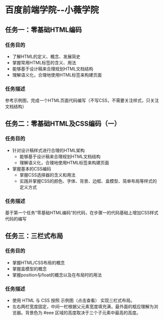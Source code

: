 # 百度前端学院--小薇学院

## 任务一：零基础HTML编码
### 任务目的
* 了解HTML的定义、概念、发展简史
* 掌握常用HTML标签的含义、用法
* 能够基于设计稿来合理规划HTML文档结构
* 理解语义化，合理地使用HTML标签来构建页面
### 任务描述
参考示例图，完成一个HTML页面代码编写（不写CSS，不需要关注样式，只关注文档结构）

## 任务二：零基础HTML及CSS编码（一）
### 任务目的
* 针对设计稿样式进行合理的HTML架构  
  * 能够基于设计稿来合理规划HTML文档结构
  * 理解语义化，合理地使用HTML标签来构建页面
* 掌握基本的CSS编码
  * 掌握CSS选择器的含义和用法
  * 实践并掌握CSS的颜色、字体、背景、边框、盒模型、简单布局等样式的定义方式  
### 任务描述
基于第一个任务“零基础HTML编码”的代码，在步骤一的代码基础上增加CSS样式代码的编写

## 任务三：三栏式布局
### 任务目的
* 掌握HTML/CSS布局的概念
* 掌握盒模型的概念
* 掌握position与float的概念以及在布局时的用法 
### 任务描述
* 使用 HTML 与 CSS 按照 示例图（点击查看） 实现三栏式布局。
* 左右两栏宽度固定，中间一栏根据父元素宽度填充满，最外面的框应理解为浏览器。背景色为 #eee 区域的高度取决于三个子元素中最高的高度。

